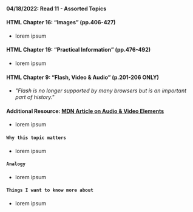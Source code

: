 #### 04/18/2022: Read 11 - Assorted Topics

#### HTML Chapter 16: “Images” (pp.406-427)
* lorem ipsum
  
#### HTML Chapter 19: “Practical Information” (pp.476-492)
* lorem ipsum

#### HTML Chapter 9: “Flash, Video & Audio” (p.201-206 ONLY)
  * _"Flash is no longer supported by many browsers but is an important part of history."_
  
    
#### Additional Resource: [MDN Article on Audio & Video Elements](https://developer.mozilla.org/en-US/docs/Learn/JavaScript/Client-side_web_APIs/Video_and_audio_APIs)
* lorem ipsum
    
#### `Why this topic matters`
* lorem ipsum
    
#### `Analogy `
* lorem ipsum
        
#### `Things I want to know more about`
* lorem ipsum